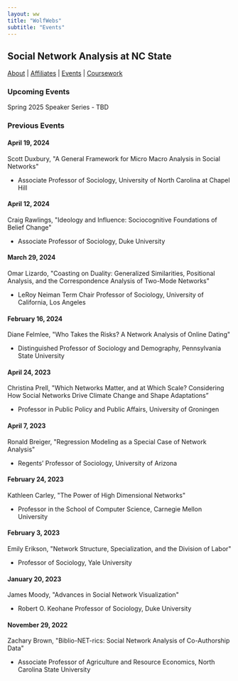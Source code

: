 ```yaml
---
layout: ww
title: "WolfWebs"
subtitle: "Events"
---
```

## Social Network Analysis at NC State

[About](/WolfWebs/) | [Affiliates](/WolfWebs/affiliates.html) | [Events](/WolfWebs/events.html) | [Coursework](/WolfWebs/coursework.html) 

### Upcoming Events
Spring 2025 Speaker Series - TBD


### Previous Events

#### April 19, 2024
Scott Duxbury, "A General Framework for Micro Macro Analysis in Social Networks"
 - Associate Professor of Sociology, University of North Carolina at Chapel Hill

#### April 12, 2024
Craig Rawlings, "Ideology and Influence: Sociocognitive Foundations of Belief Change"
 - Associate Professor of Sociology, Duke University

#### March 29, 2024
Omar Lizardo, "Coasting on Duality: Generalized Similarities, Positional Analysis, and the Correspondence Analysis of Two-Mode Networks"
 - LeRoy Neiman Term Chair Professor of Sociology, University of California, Los Angeles

#### February 16, 2024
Diane Felmlee, "Who Takes the Risks? A Network Analysis of Online Dating"
 - Distinguished Professor of Sociology and Demography, Pennsylvania State University


#### April 24, 2023
Christina Prell, "Which Networks Matter, and at Which Scale? Considering How Social Networks Drive Climate Change and Shape Adaptations”
 - Professor in Public Policy and Public Affairs, University of Groningen

#### April 7, 2023
Ronald Breiger, "Regression Modeling as a Special Case of Network Analysis"
 - Regents’ Professor of Sociology, University of Arizona

#### February 24, 2023
Kathleen Carley, "The Power of High Dimensional Networks"
 - Professor in the School of Computer Science, Carnegie Mellon University

#### February 3, 2023
Emily Erikson, "Network Structure, Specialization, and the Division of Labor"
 - Professor of Sociology, Yale University

#### January 20, 2023
James Moody, "Advances in Social Network Visualization"
 - Robert O. Keohane Professor of Sociology, Duke University

#### November 29, 2022
Zachary Brown, "Biblio-NET-rics: Social Network Analysis of Co-Authorship Data"
 - Associate Professor of Agriculture and Resource Economics, North Carolina State University
